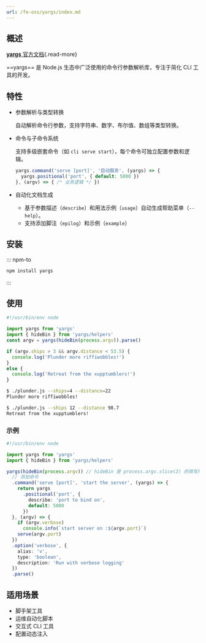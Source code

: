 ```yaml
---
url: /fe-oss/yargs/index.md
---
```

&#x20;

## 概述

[**yargs** 官方文档](https://github.com/yargs/yargs){.read-more}

\==yargs== 是 Node.js 生态中广泛使用的命令行参数解析库，专注于简化 CLI 工具的开发。

## 特性

* 参数解析与类型转换

  自动解析命令行参数，支持字符串、数字、布尔值、数组等类型转换。

* 命令与子命令系统

  支持多级嵌套命令（如 `cli serve start`），每个命令可独立配置参数和逻辑。

  ```ts
  yargs.command('serve [port]', '启动服务', (yargs) => {
    yargs.positional('port', { default: 5000 })
  }, (argv) => { /* 业务逻辑 */ })
  ```

* 自动化文档生成

  * 基于参数描述（`describe`）和用法示例（`usage`）自动生成帮助菜单（`--help`）。
  * 支持添加脚注（`epilog`）和示例（`example`）

## 安装

::: npm-to

```sh
npm install yargs
```

:::

## 使用

```ts
#!/usr/bin/env node

import yargs from 'yargs'
import { hideBin } from 'yargs/helpers'
const argv = yargs(hideBin(process.argv)).parse()

if (argv.ships > 3 && argv.distance < 53.5) {
  console.log('Plunder more riffiwobbles!')
}
else {
  console.log('Retreat from the xupptumblers!')
}
```

```sh
$ ./plunder.js --ships=4 --distance=22
Plunder more riffiwobbles!

$ ./plunder.js --ships 12 --distance 98.7
Retreat from the xupptumblers!
```

### 示例

```ts
#!/usr/bin/env node

import yargs from 'yargs'
import { hideBin } from 'yargs/helpers'

yargs(hideBin(process.argv)) // hideBin 是 process.argv.slice(2) 的简写形式
  // 添加命令
  .command('serve [port]', 'start the server', (yargs) => {
    return yargs
      .positional('port', {
        describe: 'port to bind on',
        default: 5000
      })
  }, (argv) => {
    if (argv.verbose)
      console.info(`start server on :${argv.port}`)
    serve(argv.port)
  })
  .option('verbose', {
    alias: 'v',
    type: 'boolean',
    description: 'Run with verbose logging'
  })
  .parse()
```

## 适用场景

* 脚手架工具
* 运维自动化脚本
* 交互式 CLI 工具
* 配置动态注入
